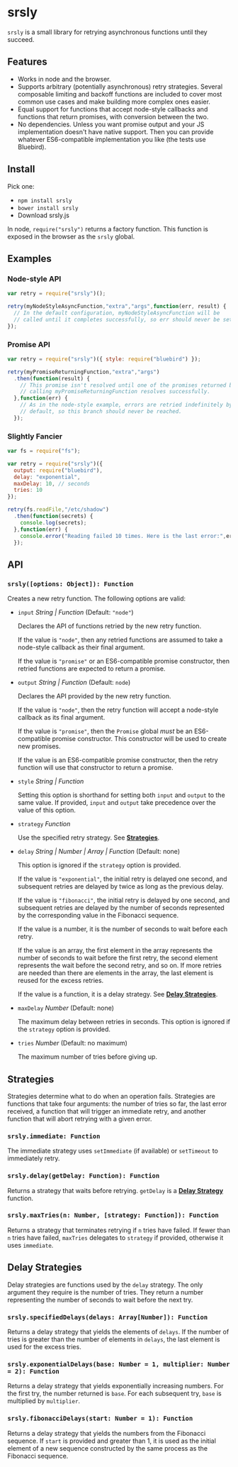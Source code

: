 # srsly

`srsly` is a small library for retrying asynchronous functions until
they succeed.


## Features

* Works in node and the browser.
* Supports arbitrary (potentially asynchronous) retry strategies.
  Several composable limiting and backoff functions are included to
  cover most common use cases and make building more complex ones easier.
* Equal support for functions that accept node-style callbacks and
  functions that return promises, with conversion between the two.
* No dependencies. Unless you want promise output and your JS
  implementation doesn't have native support. Then you can provide
  whatever ES6-compatible implementation you like (the tests use
  Bluebird).


## Install

Pick one:

* `npm install srsly`
* `bower install srsly`
* Download srsly.js

In node, `require("srsly")` returns a factory function. This function is
exposed in the browser as the `srsly` global.


## Examples

### Node-style API

```js
var retry = require("srsly")();

retry(myNodeStyleAsyncFunction,"extra","args",function(err, result) {
  // In the default configuration, myNodeStyleAsyncFunction will be
  // called until it completes successfully, so err should never be set.
});
```

### Promise API

```js
var retry = require("srsly")({ style: require("bluebird") });

retry(myPromiseReturningFunction,"extra","args")
  .then(function(result) {
    // This promise isn't resolved until one of the promises returned by
    // calling myPromiseReturningFunction resolves successfully.
  },function(err) {
    // As in the node-style example, errors are retried indefinitely by
    // default, so this branch should never be reached.
  });
```

### Slightly Fancier

```js
var fs = require("fs");

var retry = require("srsly")({
  output: require("bluebird"),
  delay: "exponential",
  maxDelay: 10, // seconds
  tries: 10
});

retry(fs.readFile,"/etc/shadow")
  .then(function(secrets) {
    console.log(secrets);
  },function(err) {
    console.error("Reading failed 10 times. Here is the last error:",err);
  });
```


## API

### `srsly([options: Object]): Function`

Creates a new retry function. The following options are valid:

* `input` *String | Function* (Default: `"node"`)  

  Declares the API of functions retried by the new retry function.
  
  If the value is `"node"`, then any retried functions are assumed to
  take a node-style callback as their final argument.

  If the value is `"promise"` or an ES6-compatible promise constructor,
  then retried functions are expected to return a promise.

* `output` *String | Function* (Default: `node`)  
  
  Declares the API provided by the new retry function.

  If the value is `"node"`, then the retry function will accept a
  node-style callback as its final argument.

  If the value is `"promise"`, then the `Promise` global *must* be an
  ES6-compatible promise constructor. This constructor will be used to
  create new promises.

  If the value is an ES6-compatible promise constructor, then the retry
  function will use that constructor to return a promise.

* `style` *String | Function*

  Setting this option is shorthand for setting both `input` and `output`
  to the same value. If provided, `input` and `output` take precedence
  over the value of this option.

* `strategy` *Function*

  Use the specified retry strategy. See [**Strategies**](#strategies).

* `delay` *String | Number | Array | Function* (Default: none)

  This option is ignored if the `strategy` option is provided.

  If the value is `"exponential"`, the initial retry is delayed one
  second, and subsequent retries are delayed by twice as long as the
  previous delay.

  If the value is `"fibonacci"`, the initial retry is delayed by one
  second, and subsequent retries are delayed by the number of seconds
  represented by the corresponding value in the Fibonacci sequence.

  If the value is a number, it is the number of seconds to wait before
  each retry.

  If the value is an array, the first element in the array represents
  the number of seconds to wait before the first retry, the second
  element represents the wait before the second retry, and so on. If
  more retries are needed than there are elements in the array, the last
  element is reused for the excess retries.

  If the value is a function, it is a delay strategy. See [**Delay
  Strategies**](#delay-strategies).

* `maxDelay` *Number* (Default: none)

  The maximum delay between retries in seconds. This option is ignored
  if the `strategy` option is provided.

* `tries` *Number* (Default: no maximum)

  The maximum number of tries before giving up.

## <a name="strategies"></a>Strategies

Strategies determine what to do when an operation fails. Strategies are
functions that take four arguments: the number of tries so far, the last
error received, a function that will trigger an immediate retry, and
another function that will abort retrying with a given error.

### `srsly.immediate: Function`

The immediate strategy uses `setImmediate` (if available) or
`setTimeout` to immediately retry.

### `srsly.delay(getDelay: Function): Function`

Returns a strategy that waits before retrying. `getDelay` is a [**Delay
Strategy**](#delay-strategies) function.

### `srsly.maxTries(n: Number, [strategy: Function]): Function`

Returns a strategy that terminates retrying if `n` tries have failed. If
fewer than `n` tries have failed, `maxTries` delegates to `strategy` if
provided, otherwise it uses `immediate`.

## <a name="delay-strategies"></a>Delay Strategies

Delay strategies are functions used by the `delay` strategy. The only
argument they require is the number of tries. They return a number
representing the number of seconds to wait before the next try.

### `srsly.specifiedDelays(delays: Array[Number]): Function`

Returns a delay strategy that yields the elements of `delays`. If the
number of tries is greater than the number of elements in `delays`, the
last element is used for the excess tries.

### `srsly.exponentialDelays(base: Number = 1, multiplier: Number = 2): Function`

Returns a delay strategy that yields exponentially increasing numbers.
For the first try, the number returned is `base`. For each subsequent
try, `base` is multiplied by `multiplier`.

### `srsly.fibonacciDelays(start: Number = 1): Function`

Returns a delay strategy that yields the numbers from the Fibonacci
sequence. If `start` is provided and greater than 1, it is used as the
initial element of a new sequence constructed by the same process as the
Fibonacci sequence.
